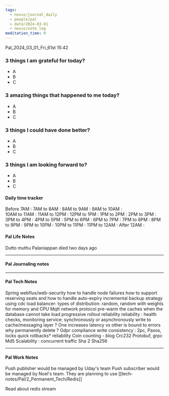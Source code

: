 ```yaml
---
tags:
  - nexus/journal_daily
  - people/pal
  - date/2024-03-01
  - nexus/note_log
meditation_time: 0
---
```


Pal_2024_03_01_Fri_61st
15:42
### 3 things I am grateful for today?
- A
- B
- C

### 3 amazing things that happened to me today?
- A
- B
- C

### 3 things I could have done better?
- A
- B
- C

### 3 things I am looking forward to? 
- A
- B
- C

#### Daily time tracker
Before 7AM : 
7AM to 8AM :
8AM to 9AM :
9AM to 10AM :  
10AM to 11AM : 
11AM to 12PM : 
12PM to 1PM : 
1PM to 2PM : 
2PM to 3PM : 
3PM to 4PM : 
4PM to 5PM :
5PM to 6PM : 
6PM to 7PM : 
7PM to 8PM : 
8PM to 9PM : 
9PM to 10PM : 
10PM to 11PM :
11PM to 12AM :
After 12AM : 

#### Pal Life Notes

Dutto muthu Palaniappan died two days ago  

-----------
#### Pal Journaling notes 



------

#### Pal Tech Notes


Spring webflux/web-security
how to handle node failures
how to support reserving seats and how to handle auto-expiry
incremental backup strategy using cdc
load balancer: types of distribution: random, random with weights for memory and CPU
Mqtt network protocol
pre-warm the caches when the database cannot take load
progressive rollout reliability
reliability : health checks, monitoring
service: synchronously or asynchronously write to cache/messaging layer ? One increases latency vs other is bound to errors
why permanently delete ? Gdpr compliance
write consistency : 2pc, Paxos, locks
quick rollbacks* reliability
Coin counting - blog
Crc232
Protobuf, grpc
Md5
Scalability : concurrent traffic
Sha 2
Sha256



------ 
#### Pal Work Notes

Push publisher would be managed by Uday's team
Push subscriber would be managed by Noel's team. They are planning to use [[tech-notes/Pal/2_Permanent_Tech/Redis]] 

Read about redis stream  


